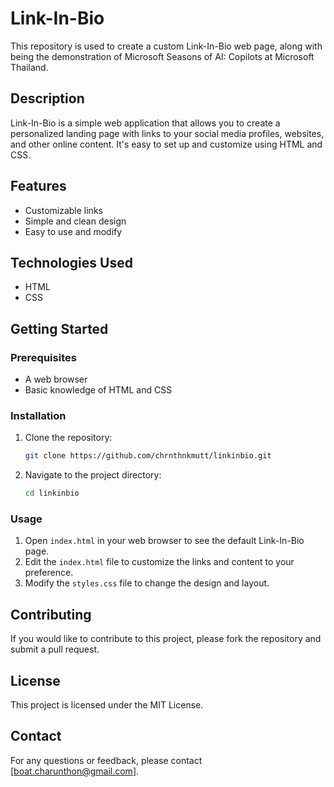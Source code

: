 # Link-In-Bio

This repository is used to create a custom Link-In-Bio web page, along with being the demonstration of Microsoft Seasons of AI: Copilots at Microsoft Thailand.

## Description

Link-In-Bio is a simple web application that allows you to create a personalized landing page with links to your social media profiles, websites, and other online content. It's easy to set up and customize using HTML and CSS.

## Features

- Customizable links
- Simple and clean design
- Easy to use and modify

## Technologies Used

- HTML
- CSS

## Getting Started

### Prerequisites

- A web browser
- Basic knowledge of HTML and CSS

### Installation

1. Clone the repository:
   ```bash
   git clone https://github.com/chrnthnkmutt/linkinbio.git
   ```
2. Navigate to the project directory:
   ```bash
   cd linkinbio
   ```

### Usage

1. Open `index.html` in your web browser to see the default Link-In-Bio page.
2. Edit the `index.html` file to customize the links and content to your preference.
3. Modify the `styles.css` file to change the design and layout.

## Contributing

If you would like to contribute to this project, please fork the repository and submit a pull request.

## License

This project is licensed under the MIT License.

## Contact

For any questions or feedback, please contact [boat.charunthon@gmail.com].
